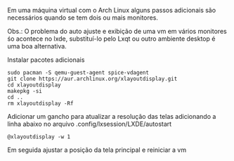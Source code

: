 Em uma máquina virtual com o Arch Linux alguns passos adicionais são necessários quando se tem dois ou mais monitores.

Obs.: O problema do auto ajuste e exibição de uma vm em vários monitores śo acontece no lxde, substituí-lo pelo Lxqt ou outro ambiente desktop é uma boa alternativa.

Instalar pacotes adicionais
```
sudo pacman -S qemu-guest-agent spice-vdagent
git clone https://aur.archlinux.org/xlayoutdisplay.git
cd xlayoutdisplay
makepkg -si
cd ..
rm xlayoutdisplay -Rf
```

Adicionar um gancho para atualizar a resolução das telas adicionando a linha abaixo no arquivo .config/lxsession/LXDE/autostart
```                       
@xlayoutdisplay -w 1
```

Em seguida ajustar a posição da tela principal e reiniciar a vm
